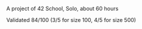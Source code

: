 A project of 42 School, Solo, about 60 hours

Validated 84/100 (3/5 for size 100, 4/5 for size 500)
